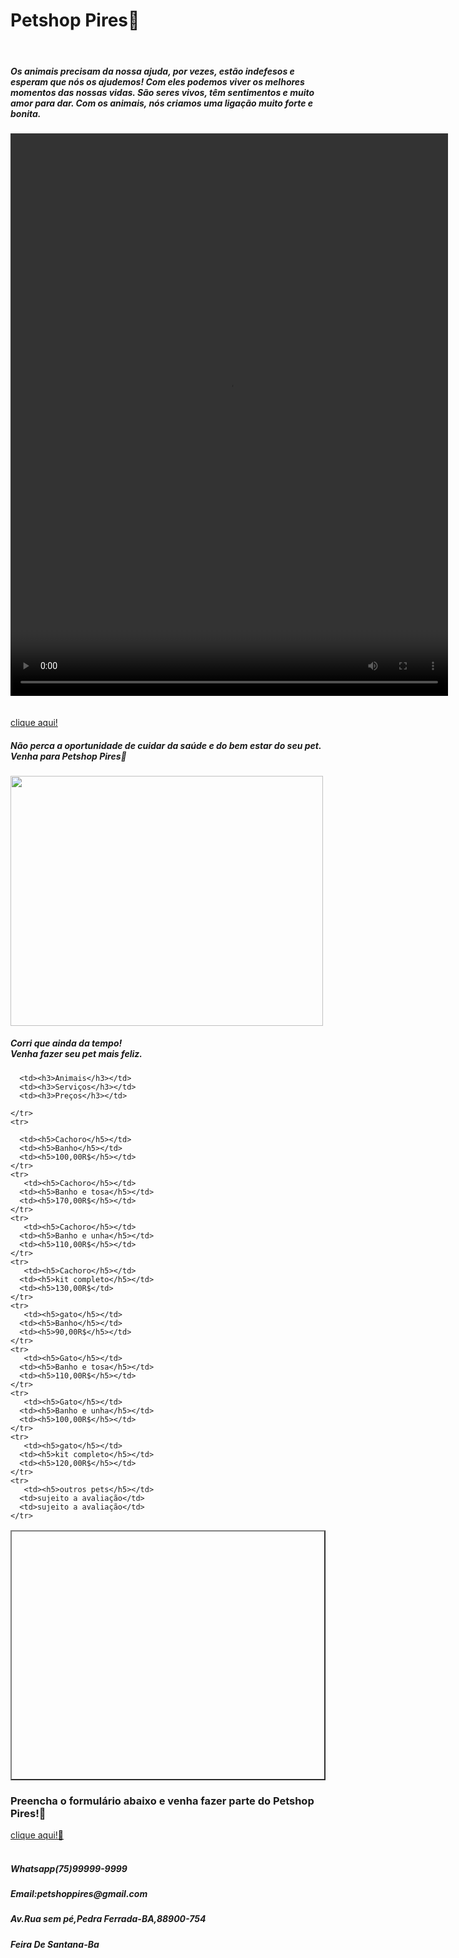 <!DOCTYPE html>

<html>
<head>
  <meta http-equiv="CONTENT-TYPE" content="text/html; charset=UTF-8">
  <title>Petshop
    
  </title>
  
</head>
<body>
  <h1>
    Petshop Pires🐾
  </h1><br>
  
  
  <p><h5>Os animais precisam da nossa ajuda, por vezes, estão indefesos e esperam que nós os ajudemos! Com eles podemos viver os melhores momentos das nossas vidas. São seres vivos, têm sentimentos e muito amor para dar. Com os animais, nós criamos uma ligação muito forte e bonita.
  </h5>
  </p>
  <video  src="JJ.mp4"  width="700" height="900" controls="">
     
  </video> 
  <a href="https://www.pmpf.rs.gov.br/portal-pet/cuidados-aos-animais/"><br><br>
    clique aqui!
  </a>
  <h5>Não perca a oportunidade de cuidar da saúde e do bem estar do seu pet.<br>Venha para Petshop Pires🐾</h5>
  <img src="BB.jpg" width="500" height="400">
  <br>
  <h5>Corri que ainda da tempo!<br>Venha fazer seu pet mais feliz.</h5>

  <table border="2" width="700" height="400">
    <tr>
      
      <td><h3>Animais</h3></td>
      <td><h3>Serviços</h3></td>
      <td><h3>Preços</h3></td>
      
    </tr>
    <tr>
      
      <td><h5>Cachoro</h5></td>
      <td><h5>Banho</h5></td>
      <td><h5>100,00R$</h5></td>
    </tr>
    <tr>
       <td><h5>Cachoro</h5></td>
      <td><h5>Banho e tosa</h5></td>
      <td><h5>170,00R$</h5></td>
    </tr>
    <tr>
       <td><h5>Cachoro</h5></td>
      <td><h5>Banho e unha</h5></td>
      <td><h5>110,00R$</h5></td>
    </tr>
    <tr>
       <td><h5>Cachoro</h5></td>
      <td><h5>kit completo</h5></td>
      <td><h5>130,00R$</td>
    </tr>
    <tr>
       <td><h5>gato</h5></td>
      <td><h5>Banho</h5></td>
      <td><h5>90,00R$</h5></td>
    </tr>
    <tr>
       <td><h5>Gato</h5></td>
      <td><h5>Banho e tosa</h5></td>
      <td><h5>110,00R$</h5></td>
    </tr>
    <tr>
       <td><h5>Gato</h5></td>
      <td><h5>Banho e unha</h5></td>
      <td><h5>100,00R$</h5></td>
    </tr>
    <tr>
       <td><h5>gato</h5></td>
      <td><h5>kit completo</h5></td>
      <td><h5>120,00R$</h5></td>
    </tr>
    <tr>
       <td><h5>outros pets</h5></td>
      <td>sujeito a avaliação</td>
      <td>sujeito a avaliação</td>
    </tr>
  </table>
  <h3>Preencha o formulário abaixo e venha fazer parte do Petshop Pires!🐾</h3>
<a href="content://0@media/external/file/225">
    clique aqui!🐾
  
  </a>
    <br>
    <br>
  
  <h5>Whatsapp(75)99999-9999</h5>
  <h5>Email:petshoppires@gmail.com</h5>
  <h5>Av.Rua sem pé,Pedra Ferrada-BA,88900-754</h5>
  <h5>Feira De Santana-Ba</h5>
  
</body>
</html>
